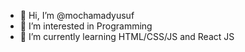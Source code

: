 - 👋 Hi, I’m @mochamadyusuf
- 👀 I’m interested in Programming
- 🌱 I’m currently learning HTML/CSS/JS and React JS
<!-- - 💞️ I’m looking to collaborate on ...
- 📫 How to reach me ... -->

<!---
mochamadyusuf/mochamadyusuf is a ✨ special ✨ repository because its `README.md` (this file) appears on your GitHub profile.
You can click the Preview link to take a look at your changes.
--->
